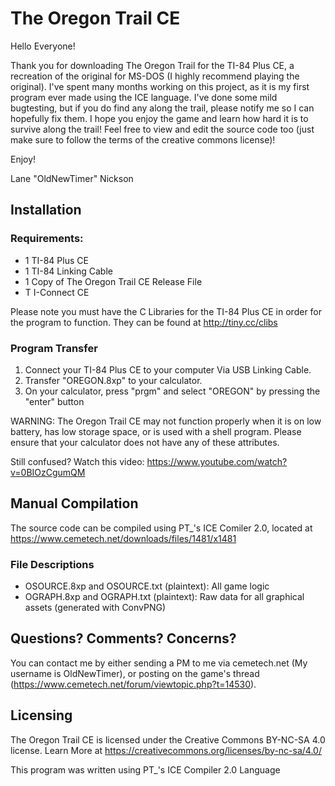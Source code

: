 # The Oregon Trail CE

Hello Everyone!

Thank you for downloading The Oregon Trail for the TI-84 Plus CE, a recreation of the 
original for MS-DOS (I highly recommend playing the original). I've spent many months working 
on this project, as it is my first program ever made using the ICE language. I've done some 
mild bugtesting, but if you do find any along the trail, please notify me so I can hopefully
fix them. I hope you enjoy the game and learn  how hard it is to survive along the trail! 
Feel free to view and edit the source code too (just make sure to follow the terms of the
creative commons license)!

Enjoy!

Lane "OldNewTimer" Nickson     
                                                                                                                                         
## Installation

### Requirements:
- 1 TI-84 Plus CE
- 1 TI-84 Linking Cable
- 1 Copy of The Oregon Trail CE Release File
- T I-Connect CE

Please note you must have the C Libraries for the TI-84 Plus CE in order for the program to function. They can be found at http://tiny.cc/clibs

### Program Transfer
1. Connect your TI-84 Plus CE to your computer Via USB Linking Cable.
2. Transfer "OREGON.8xp" to your calculator.
3. On your calculator, press "prgm" and select "OREGON" by pressing the "enter" button

WARNING: The Oregon Trail CE may not function properly when it is on low battery, has low storage space, or is used with a shell program. Please ensure that your calculator does not have any of these attributes.

Still confused? Watch this video: https://www.youtube.com/watch?v=0BIOzCgumQM

## Manual Compilation
The source code can be compiled using PT_'s ICE Comiler 2.0, located at https://www.cemetech.net/downloads/files/1481/x1481
### File Descriptions
- OSOURCE.8xp and OSOURCE.txt (plaintext): All game logic
- OGRAPH.8xp and OGRAPH.txt (plaintext): Raw data for all graphical assets (generated with ConvPNG)

## Questions? Comments? Concerns?
You can contact me by either sending a PM to me via cemetech.net (My username is OldNewTimer), or posting on the 
game's thread (https://www.cemetech.net/forum/viewtopic.php?t=14530).

## Licensing
The Oregon Trail CE is licensed under the Creative Commons BY-NC-SA 4.0 license.
Learn More at https://creativecommons.org/licenses/by-nc-sa/4.0/

This program was written using PT_'s ICE Compiler 2.0 Language
                                                                            
